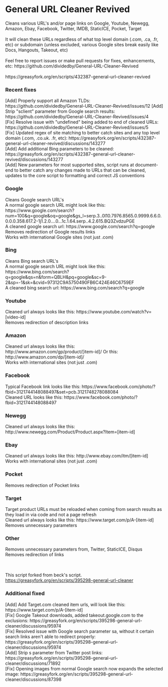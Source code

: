 <h1>General URL Cleaner Revived</h1>
Cleans various URL's and/or page links on Google, Youtube, Newegg, Amazon, Ebay, Facebook, Twitter, IMDB, StaticICE, Pocket, Target<br><br>
It will clean these URLs regardless of what top level domain (.com, .ca, .fr, etc) or subdomain (unless excluded, various Google sites break easily like Docs, Hangouts, Takeout, etc)<br>
<br>Feel free to report issues or make pull requests for fixes, enhancements, etc: https://github.com/dividedby/General-URL-Cleaner-Revived<br><br>
https://greasyfork.org/en/scripts/432387-general-url-cleaner-revived

<h3>Recent fixes</h3>
[Add] Properly support all Amazon TLDs: https://github.com/dividedby/General-URL-Cleaner-Revived/issues/12
[Add] Strip "sclient" parameter from Google search results: https://github.com/dividedby/General-URL-Cleaner-Revived/issues/4<br>
[Fix] Resolve issue with "undefined" being added to end of cleaned URLs: https://github.com/dividedby/General-URL-Cleaner-Revived/issues/5<br>
[Fix] Updated regex of site matching to better catch sites and any top level domain (.com, .co.uk. .fr, etc): https://greasyfork.org/en/scripts/432387-general-url-cleaner-revived/discussions/143277<br>
[Add] Add additional Bing parameters to be cleaned: https://greasyfork.org/en/scripts/432387-general-url-cleaner-revived/discussions/143277<br>
[Add] New parameters for most supported sites, script runs at document-end to better catch any changes made to URLs that can be cleaned, updates to the core script to formatting and correct JS conventions<br>

<h3>Google</h3>
Cleans Google search URL's<br>
A normal google search URL might look like this: https://www.google.com/search?num=100&q=google&oq=google&gs_l=serp.3..0l10.7976.8565.0.9999.6.6.0.0.0.0.358.617.2-1j1.2.0....0...1c.1.64.serp..4.2.615.BQ3ZvdzuPGE<br>
A cleaned google search url: https://www.google.com/search?q=google<br>
Removes redirection of Google results links<br>
Works with international Google sites (not just .com)

<h3>Bing</h3>
Cleans Bing search URL's<br>
A normal google search URL might look like this: https://www.bing.com/search?q=google&qs=n&form=QBLH&pq=google&sc=9-2&sp=-1&sk=&cvid=97312C9A5750490FB6C424E46C6759EF<br>
A cleaned bing search url: https://www.bing.com/search?q=google

<h3>Youtube</h3>
Cleaned url always looks like this: https://www.youtube.com/watch?v=[video-id]<br>
Removes redirection of description links

<h3>Amazon</h3>
Cleaned url always looks like this: http://www.amazon.com/gp/product/[item-id]/ Or this: http://www.amazon.com/dp/[item-id]/<br>
Works with international sites (not just .com)

<h3>Facebook</h3>
Typical Facebook link looks like this: https://www.facebook.com/photo/?fbid=3121744148088497&set=pcb.3121748278088084<br>
Cleaned URL looks like this: https://www.facebook.com/photo/?fbid=3121744148088497

<h3>Newegg</h3>
Cleaned url always looks like this: http://www.newegg.com/Product/Product.aspx?Item=[item-id]

<h3>Ebay</h3>
Cleaned url always looks like this: http://www.ebay.com/itm/[item-id]<br>
Works with international sites (not just .com)

<h3>Pocket</h3>
Removes redirection of Pocket links

<h3>Target</h3>
Target product URLs must be reloaded when coming from search results as they load in via code and not a page refresh<br>
Cleaned url always looks like this: https://www.target.com/p/A-[item-id]<br>
Removes unnecessary parameters

<h3>Other</h3>
Removes unnecessary parameters from, Twitter, StaticICE, Disqus<br>
Removes redirection of links

<br><br>This script forked from beck's script. https://greasyfork.org/en/scripts/395298-general-url-cleaner
<h3>Additional fixed</h3>
[Add] Add Target.com cleaned item urls, will look like this: https://www.target.com/p/A-[item-id]<br>
[Fix] Google Takeout downloads, added takeout.google.com to the exclusions: https://greasyfork.org/en/scripts/395298-general-url-cleaner/discussions/95974<br>
[Fix] Resolved issue with Google search parameter sa, without it certain search links aren't able to redirect properly: https://greasyfork.org/en/scripts/395298-general-url-cleaner/discussions/95974<br>
[Add] Strip s parameter from Twitter post links: https://greasyfork.org/en/scripts/395298-general-url-cleaner/discussions/71892<br>
[Fix] Opening images from normal Google search now expands the selected image: https://greasyfork.org/en/scripts/395298-general-url-cleaner/discussions/87398